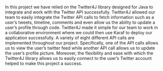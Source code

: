 In this project we have relied on the Twitter4J library designed for Java to integrate and work with the Twitter API successfully. Twitter4J allowed our team to easily integrate the Twitter API calls to fetch information such as a user’s tweets, timeline, comments and even allow us the ability to update a user’s profile through code. Twitter4J made it simple for our team to work in a collaborative environment where we could then use Karaf to deploy our application successfully. A variety of eight different API calls are implemented throughout our project. Specifically, one of the API calls allows us to view the user’s twitter feed while another API call allows us to update the user’s profile picture. Moreover, the flexibility and ease with which the Twitter4J library allows us to easily connect to the user’s Twitter account helped to make this project a success. 


